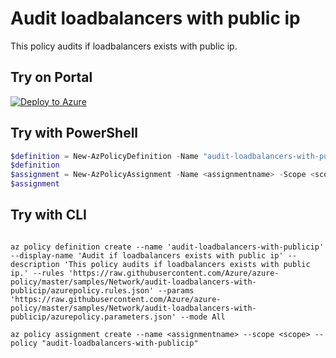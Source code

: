 # Audit loadbalancers with public ip

This policy audits if loadbalancers exists with public ip.

## Try on Portal

[![Deploy to Azure](http://azuredeploy.net/deploybutton.png)](https://portal.azure.com/#blade/Microsoft_Azure_Policy/CreatePolicyDefinitionBlade/uri/https%3A%2F%2Fraw.githubusercontent.com%2FAzure%2Fazure-policy%2Fmaster%2Fsamples%2FNetwork%2Faudit-loadbalancers-with-publicip%2Fazurepolicy.json)

## Try with PowerShell

````powershell
$definition = New-AzPolicyDefinition -Name "audit-loadbalancers-with-publicip" -DisplayName "Audit if loadbalancers exists with public ip" -description "This policy audits if loadbalancers exists with public ip." -Policy 'https://raw.githubusercontent.com/Azure/azure-policy/master/samples/Network/audit-loadbalancers-with-publicip/azurepolicy.rules.json' -Parameter 'https://raw.githubusercontent.com/Azure/azure-policy/master/samples/Network/audit-loadbalancers-with-publicip/azurepolicy.parameters.json' -Mode All
$definition
$assignment = New-AzPolicyAssignment -Name <assignmentname> -Scope <scope>  -location <location> -PolicyDefinition $definition
$assignment 
````



## Try with CLI

````cli

az policy definition create --name 'audit-loadbalancers-with-publicip' --display-name 'Audit if loadbalancers exists with public ip' --description 'This policy audits if loadbalancers exists with public ip.' --rules 'https://raw.githubusercontent.com/Azure/azure-policy/master/samples/Network/audit-loadbalancers-with-publicip/azurepolicy.rules.json' --params 'https://raw.githubusercontent.com/Azure/azure-policy/master/samples/Network/audit-loadbalancers-with-publicip/azurepolicy.parameters.json' --mode All

az policy assignment create --name <assignmentname> --scope <scope> --policy "audit-loadbalancers-with-publicip" 

````
